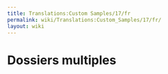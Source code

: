 ```yaml
---
title: Translations:Custom Samples/17/fr
permalink: wiki/Translations:Custom_Samples/17/fr/
layout: wiki
---
```


# Dossiers multiples
